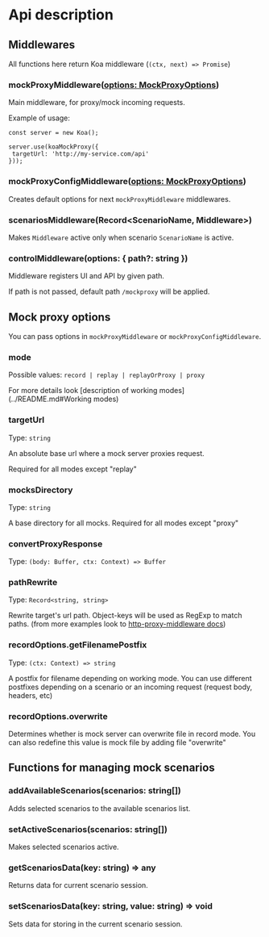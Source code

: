 # Api description

## Middlewares

All functions here return Koa middleware (`(ctx, next) => Promise`)

### mockProxyMiddleware([options: MockProxyOptions](#mock-proxy-options))

Main middleware, for proxy/mock incoming requests.

Example of usage:

```
const server = new Koa();

server.use(koaMockProxy({
 targetUrl: 'http://my-service.com/api'
}));
```

### mockProxyConfigMiddleware([options: MockProxyOptions](#mock-proxy-options))

Creates default options for next `mockProxyMiddleware` middlewares.

### scenariosMiddleware(Record<ScenarioName, Middleware>)

Makes `Middleware` active only when scenario `ScenarioName` is active.

### controlMiddleware(options: { path?: string })

Middleware registers UI and API by given path.

If path is not passed, default path `/mockproxy` will be applied.

## Mock proxy options

You can pass options in `mockProxyMiddleware` or `mockProxyConfigMiddleware`.

### mode

Possible values: `record | replay | replayOrProxy | proxy`

For more details look [description of working modes](../README.md#Working modes)

### targetUrl

Type: `string`

An absolute base url where a mock server proxies request.

Required for all modes except "replay"

### mocksDirectory

Type: `string`

A base directory for all mocks.
Required for all modes except "proxy"

### convertProxyResponse

Type: `(body: Buffer, ctx: Context) => Buffer`


### pathRewrite

Type: `Record<string, string>`

Rewrite target's url path. Object-keys will be used as RegExp to match paths.
(from more examples look to [http-proxy-middleware docs](https://github.com/chimurai/http-proxy-middleware#pathrewrite-objectfunction))

### recordOptions.getFilenamePostfix

Type: `(ctx: Context) => string`

A postfix for filename depending on working mode.
You can use different postfixes depending on a scenario or an incoming request (request body, headers, etc)

### recordOptions.overwrite

Determines whether is mock server can overwrite file in record mode.
You can also redefine this value is mock file by adding file "overwrite"

## Functions for managing mock scenarios

### addAvailableScenarios(scenarios: string[])

Adds selected scenarios to the available scenarios list.

### setActiveScenarios(scenarios: string[])

Makes selected scenarios active.

### getScenariosData(key: string) => any

Returns data for current scenario session.

### setScenariosData(key: string, value: string) => void

Sets data for storing in the current scenario session.
